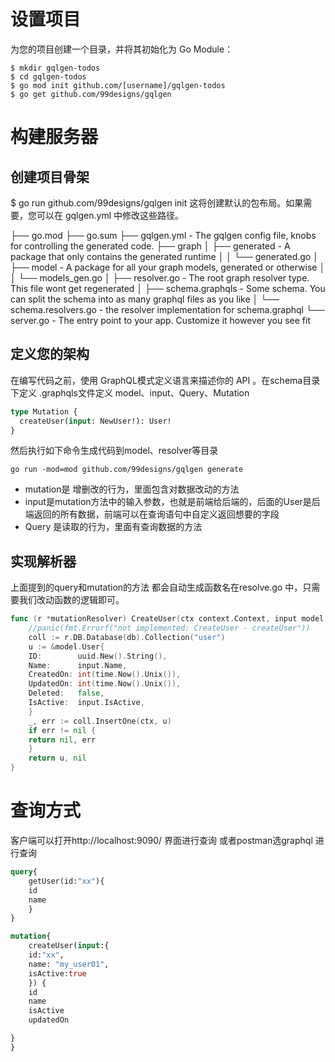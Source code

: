 # 设置项目
为您的项目创建一个目录，并将其初始化为 Go Module：

```shell
$ mkdir gqlgen-todos
$ cd gqlgen-todos
$ go mod init github.com/[username]/gqlgen-todos
$ go get github.com/99designs/gqlgen
```

# 构建服务器
## 创建项目骨架
$ go run github.com/99designs/gqlgen init
这将创建默认的包布局。如果需要，您可以在 gqlgen.yml 中修改这些路径。

├── go.mod
├── go.sum
├── gqlgen.yml               - The gqlgen config file, knobs for controlling the generated code.
├── graph
│   ├── generated            - A package that only contains the generated runtime
│   │   └── generated.go
│   ├── model                - A package for all your graph models, generated or otherwise
│   │   └── models_gen.go
│   ├── resolver.go          - The root graph resolver type. This file wont get regenerated
│   ├── schema.graphqls      - Some schema. You can split the schema into as many graphql files as you like
│   └── schema.resolvers.go  - the resolver implementation for schema.graphql
└── server.go                - The entry point to your app. Customize it however you see fit
## 定义您的架构
在编写代码之前，使用 GraphQL模式定义语言来描述你的 API 。在schema目录下定义 .graphqls文件定义 model、input、Query、Mutation

```graphql
type Mutation {
  createUser(input: NewUser!): User!
}
```
然后执行如下命令生成代码到model、resolver等目录
```shell
go run -mod=mod github.com/99designs/gqlgen generate
```

- mutation是 增删改的行为，里面包含对数据改动的方法
- input是mutation方法中的输入参数，也就是前端给后端的，后面的User是后端返回的所有数据，前端可以在查询语句中自定义返回想要的字段
- Query 是读取的行为，里面有查询数据的方法
##  实现解析器
上面提到的query和mutation的方法 都会自动生成函数名在resolve.go 中，只需要我们改动函数的逻辑即可。
```go
func (r *mutationResolver) CreateUser(ctx context.Context, input model.NewUser) (*model.User, error) {
    //panic(fmt.Errorf("not implemented: CreateUser - createUser"))
    coll := r.DB.Database(db).Collection("user")
    u := &model.User{
    ID:        uuid.New().String(),
    Name:      input.Name,
    CreatedOn: int(time.Now().Unix()),
    UpdatedOn: int(time.Now().Unix()),
    Deleted:   false,
    IsActive:  input.IsActive,
    }
    _, err := coll.InsertOne(ctx, u)
    if err != nil {
    return nil, err
    }
    return u, nil
}

```

# 查询方式

客户端可以打开http://localhost:9090/ 界面进行查询 或者postman选graphql 进行查询

```graphql endpoint
query{
    getUser(id:"xx"){
    id
    name
    }
}

mutation{
    createUser(input:{
    id:"xx",
    name: "my_user01",
    isActive:true
    }) {
    id
    name
    isActive
    updatedOn

}
}

```

